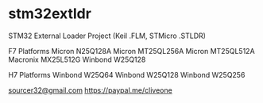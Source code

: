 # stm32extldr
STM32 External Loader Project (Keil .FLM, STMicro .STLDR)

F7 Platforms
 Micron N25Q128A
 Micron MT25QL256A
 Micron MT25QL512A
 Macronix MX25L512G
 Winbond W25Q128
 
H7 Platforms
 Winbond W25Q64
 Winbond W25Q128
 Winbond W25Q256
 
 sourcer32@gmail.com
 https://paypal.me/cliveone
